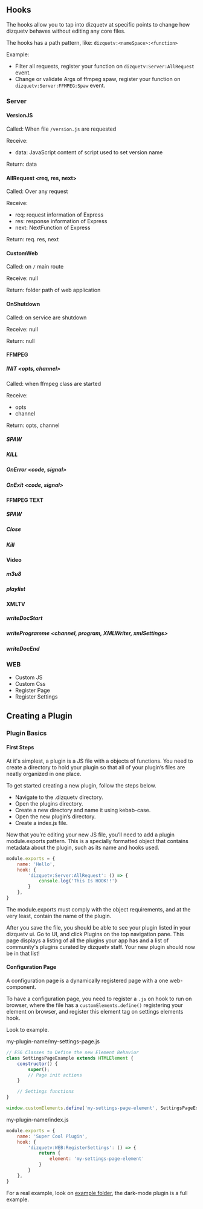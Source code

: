 ## Hooks
The hooks allow you to tap into dizquetv at specific points to change how dizquetv behaves without editing any core files.

The hooks has a path pattern, like: `dizquetv:<nameSpace>:<function>`

Example:
- Filter all requests, register your function on `dizquetv:Server:AllRequest` event.
- Change or validate Args of ffmpeg spaw, register your function on `dizquetv:Server:FFMPEG:Spaw` event.

### Server

#### VersionJS <data>

Called: When file `/version.js` are requested

Receive:

- data: JavaScript content of script used to set version name

Return: data

#### AllRequest <req, res, next>

Called: Over any request

Receive:
- req: request information of Express
- res: response information of Express
- next: NextFunction of Express

Return: req. res, next

#### CustomWeb

Called: on `/` main route

Receive: null

Return: folder path of web application

#### OnShutdown

Called: on service are shutdown

Receive: null

Return: null

#### FFMPEG

##### INIT <opts, channel>
Called: when ffmpeg class are started

Receive:
- opts
- channel

Return: opts, channel

##### SPAW <ffmpegArgs>
##### KILL <Signal>
##### OnError <code, signal>
##### OnExit <code, signal>

#### FFMPEG TEXT

##### SPAW <ffmpegArgs>
##### Close
##### Kill

#### Video

##### m3u8 <data>
##### playlist <data>

#### XMLTV

##### writeDocStart <XMLWriter>
##### writeProgramme <channel, program, XMLWriter, xmlSettings>
##### writeDocEnd <XMLWriter>

### WEB
- Custom JS
- Custom Css
- Register Page
- Register Settings

## Creating a Plugin

### Plugin Basics
#### First Steps
At it's simplest, a plugin is a JS file with a objects of functions. You need to create a directory to hold your plugin so that all of your plugin’s files are neatly organized in one place.

To get started creating a new plugin, follow the steps below.

- Navigate to the .dizquetv directory.
- Open the plugins directory.
- Create a new directory and name it using kebab-case.
- Open the new plugin’s directory.
- Create a index.js file.

Now that you’re editing your new JS file, you’ll need to add a plugin module.exports pattern. This is a specially formatted object that contains metadata about the plugin, such as its name and hooks used. 

```js
module.exports = {
    name: 'Hello',
    hook: {
        'dizquetv:Server:AllRequest': () => {
            console.log('This Is HOOK!!')
        }
    },
}
```

The module.exports must comply with the object requirements, and at the very least, contain the name of the plugin.

After you save the file, you should be able to see your plugin listed in your dizquetv ui. Go to UI, and click Plugins on the top navigation pane. This page displays a listing of all the plugins your app has and a list of community's plugins curated by dizquetv staff. Your new plugin should now be in that list!

#### Configuration Page
A configuration page is a dynamically registered page with a one web-component.

To have a configuration page, you need to register a `.js` on hook to run on browser, where the file has a `customElements.define()` registering your element on browser, and register this element tag on settings elements hook.

Look to example.

my-plugin-name/my-settings-page.js
```js
// ES6 Classes to Define the new Element Behavior
class SettingsPageExample extends HTMLElement {
    constructor() {
        super();
        // Page init actions
    }

    // Settings functions
}

window.customElements.define('my-settings-page-element', SettingsPageExample);

```

my-plugin-name/index.js
```js
module.exports = {
    name: 'Super Cool Plugin',
    hook: {
        'dizquetv:WEB:RegisterSettings': () => {
            return {
                element: 'my-settings-page-element'
            }
        }
    },
}
```

For a real example, look on [example folder](example), the dark-mode plugin is a full example.